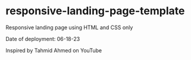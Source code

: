 # responsive-landing-page-template

Responsive landing page using HTML and CSS only

Date of deployment: 06-18-23

Inspired by Tahmid Ahmed on YouTube
